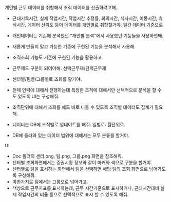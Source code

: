 개인별 근무 데이터를 취합해서 조직 데이터를 산출하려고해.
- 근태기록시간, 실제 작업시간, 작업시간 추정률, 회의시간, 식사시간, 이동시간, 휴식시간, 데이터 신뢰도 등이 데이터를 개인별로 취합할거야. 일간 데이터 기준으로

- 개인데이터는 기존에 분석했던 "개인별 분석"에서 사용했던 기능들을 사용하면돼.
- 새롭게 만들지 말고 가능한 기존에 구현된 기능을 분석해서 사용해.
- 조직조회 기능도 기존에 구현된 기능을 활용하고.

- 근무제도 구분이 되어야해. 선택근무제/탄력근무제
- 센터별/팀별/그룹별로 조회를 할거야.
- 전체 인력에 대해서 진행하는데 특정한 조직에 대해서만 선택적으로 분석을 할 수 도 있도록 UI는 구성해줘.
- 조직단위에 대해서 조회를 해도 바로 나올 수 있도록 조직별 데이터도 집계가 필요해.
- 데이터는 DB에 조직별로 업데이트를 해줘. 일별로. 월단위로.
- DB에 올라와 있는 데이터 범위에 대해서는 모두 분류를 할거야.


UI
- Doc 폴더의 센터.png, 팀.png, 그룹.png 화면을 참조해줘.
- 센터별 조회화면에서는 증권시황 정보와 같이 마커와 색으로 구분을 할거야. 
- 센터별로 팀을 표시하는 화면에서 팀을 선택하면 해당 팀의 조회 화면으로 넘어가도록 구성해줘.
- 마찬가지로 팀에서는 그룹으로 넘어가고.
- 색상으로 근무지표를 표시하는데, 근무 시간기준으로 표시하거나, 근태시간대비 실제 작업시간의 비율 등으로 선택적으로 표시 할 수 있도록 해줘.

